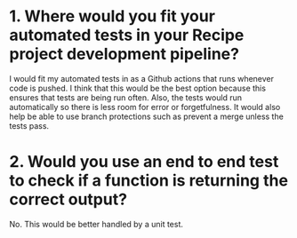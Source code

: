 # 1. Where would you fit your automated tests in your Recipe project development pipeline?

I would fit my automated tests in as a Github actions that runs whenever code is pushed. 
I think that this would be the best option because this ensures that tests are being run often.
Also, the tests would run automatically so there is less room for error or forgetfulness.
It would also help be able to use branch protections such as prevent a merge unless the tests pass.

# 2. Would you use an end to end test to check if a function is returning the correct output?

No. This would be better handled by a unit test.


